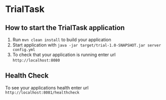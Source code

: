# TrialTask

How to start the TrialTask application
---

1. Run `mvn clean install` to build your application
1. Start application with `java -jar target/trial-1.0-SNAPSHOT.jar server config.yml`
1. To check that your application is running enter url `http://localhost:8080`

Health Check
---

To see your applications health enter url `http://localhost:8081/healthcheck`
